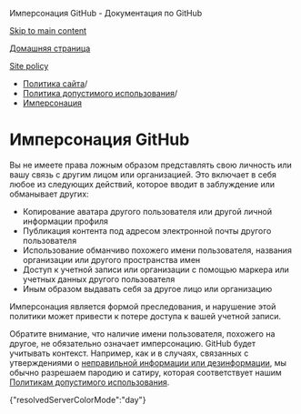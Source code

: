 Имперсонация GitHub - Документация по GitHub

[Skip to main content](#main-content)

[Домашняя страница](/ru)

[Site policy](/ru/site-policy)

* [Политика сайта](/ru/site-policy)/
* [Политика допустимого использования](/ru/site-policy/acceptable-use-policies)/
* [Имперсонация](/ru/site-policy/acceptable-use-policies/github-impersonation)

Имперсонация GitHub
==========

Вы не имеете права ложным образом представлять свою личность или вашу связь с другим лицом или организацией. Это включает в себя любое из следующих действий, которое вводит в заблуждение или обманывает других:

* Копирование аватара другого пользователя или другой личной информации профиля
* Публикация контента под адресом электронной почты другого пользователя
* Использование обманчиво похожего имени пользователя, названия организации или другого пространства имен
* Доступ к учетной записи или организации с помощью маркера или учетных данных другого пользователя
* Иным образом выдавать себя за другое лицо или организацию

Имперсонация является формой преследования, и нарушение этой политики может привести к потере доступа к вашей учетной записи.

Обратите внимание, что наличие имени пользователя, похожего на другое, не обязательно означает имперсонацию. GitHub будет учитывать контекст. Например, как и в случаях, связанных с утверждениями о [неправильной информации или дезинформации](/ru/site-policy/acceptable-use-policies/github-misinformation-and-disinformation), мы обычно разрешаем пародию и сатиру, которая соответствует нашим [Политикам допустимого использования](/ru/site-policy/acceptable-use-policies/github-acceptable-use-policies).

{"resolvedServerColorMode":"day"}
